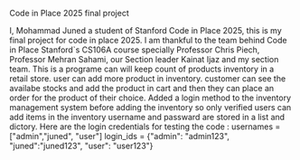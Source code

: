 Code in Place 2025 final project 

I, Mohammad Juned a student of Stanford Code in Place 2025, this is my final project for code in place 2025.
I am thankful to the team behind Code in Place Stanford`s CS106A course specially Professor Chris Piech, Professor Mehran Sahami, our Section leader Kainat Ijaz and my section team.
This is a programe can will keep count of products inventory in a retail store.
user can add more product in inventory. 
customer can see the availabe stocks and add the product in cart and then they can place an order for the product of their choice.
Added a login method to the inventory management system before adding the inventory so only verified users can add items in the inventory username and passward are stored in a list and dictory.
Here are the login credentials for testing the code : usernames = ["admin","juned", "user"] 
login_ids = {"admin": "admin123", "juned":"juned123", "user": "user123"}
